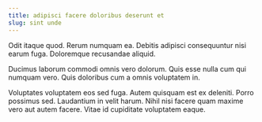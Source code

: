 ```yaml
---
title: adipisci facere doloribus deserunt et
slug: sint unde
---
```


Odit itaque quod. Rerum numquam ea. Debitis adipisci consequuntur nisi earum fuga. Doloremque recusandae aliquid.

Ducimus laborum commodi omnis vero dolorum. Quis esse nulla cum qui numquam vero. Quis doloribus cum a omnis voluptatem in.

Voluptates voluptatem eos sed fuga. Autem quisquam est ex deleniti. Porro possimus sed. Laudantium in velit harum. Nihil nisi facere quam maxime vero aut autem facere. Vitae id cupiditate voluptatem eaque.
